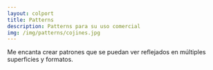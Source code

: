 ```yaml
---
layout: colport
title: Patterns
description: Patterns para su uso comercial
img: /img/patterns/cojines.jpg
---
```


Me encanta crear patrones que se puedan ver reflejados en múltiples superficies y formatos.

<div class="section group">
        <div class="col span_6_of_12">
	  <img class="image_enlarge" src="{{ site.baseurl }}/img/patterns/camisetas_infantil.jpg" alt=""/>
	</div>
        <div class="col span_6_of_12">
	  <img class="image_enlarge" src="{{ site.baseurl }}/img/patterns/cocina.jpg" alt=""/>
	</div>
</div>
<div class="section group">
        <div class="col span_6_of_12">
	  <img class="image_enlarge" src="{{ site.baseurl }}/img/patterns/cojines.jpg" alt=""/>
	</div>
        <div class="col span_6_of_12">
	  <img class="image_enlarge" src="{{ site.baseurl }}/img/patterns/colchas.jpg" alt=""/>
	</div>
</div>
<div class="section group">
        <div class="col span_6_of_12">
	  <img class="image_enlarge" src="{{ site.baseurl }}/img/patterns/geometrico.jpg" alt=""/>
	</div>
        <div class="col span_6_of_12">
	  <img class="image_enlarge" src="{{ site.baseurl }}/img/patterns/mariquitas.jpg" alt=""/>
	</div>
</div>
<div class="section group">
        <div class="col span_4_of_12">
	  <img class="image_enlarge" src="{{ site.baseurl }}/img/patterns/perchas.jpg" alt=""/>
	</div>
        <div class="col span_4_of_12">
	  <img class="image_enlarge" src="{{ site.baseurl }}/img/patterns/renos.jpg" alt=""/>
	</div>
	<div class="col span_4_of_12">
	  <img class="image_enlarge" src="{{ site.baseurl }}/img/patterns/varios.jpg" alt=""/>
	</div>
</div>


